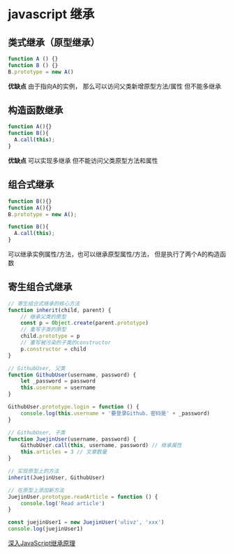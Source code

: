# javascript 继承

## 类式继承（原型继承）

```js
function A () {}
function B () {}
B.prototype = new A()
```

**优缺点**
由于指向A的实例， 那么可以访问父类新增原型方法/属性
但不能多继承

## 构造函数继承

```js
function A(){}
function B(){
  A.call(this);
}
```

**优缺点**
可以实现多继承
但不能访问父类原型方法和属性

## 组合式继承

```js
function B(){}
function A(){}
B.prototype = new A();

function B(){
  A.call(this);
}
```

可以继承实例属性/方法，也可以继承原型属性/方法，
但是执行了两个A的构造函数

## 寄生组合式继承

```js
// 寄生组合式继承的核心方法
function inherit(child, parent) {
    // 继承父类的原型
    const p = Object.create(parent.prototype)
    // 重写子类的原型
    child.prototype = p
    // 重写被污染的子类的constructor
    p.constructor = child
}

// GithubUser, 父类
function GithubUser(username, password) {
    let _password = password
    this.username = username
}

GithubUser.prototype.login = function () {
    console.log(this.username + '要登录Github，密码是' + _password)
}

// GithubUser, 子类
function JuejinUser(username, password) {
    GithubUser.call(this, username, password) // 继承属性
    this.articles = 3 // 文章数量
}

// 实现原型上的方法
inherit(JuejinUser, GithubUser)

// 在原型上添加新方法
JuejinUser.prototype.readArticle = function () {
    console.log('Read article')
}

const juejinUser1 = new JuejinUser('ulivz', 'xxx')
console.log(juejinUser1)

```

[深入JavaScript继承原理](https://juejin.im/post/5a96d78ef265da4e9311b4d8#heading-8)